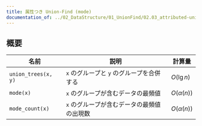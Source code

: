 ```yaml
---
title: 属性つき Union-Find (mode)
documentation_of: ../02_DataStructure/01_UnionFind/02.03_attributed-union-find.mode.hpp
---
```


## 概要

| 名前 | 説明 | 計算量 |
| - | - | - |
| `union_trees(x, y)` | `x` のグループと `y` のグループを合併する | $O(\lg{n})$ |
| `mode(x)` | `x` のグループが含むデータの最頻値 | $O(\alpha(n))$ |
| `mode_count(x)` | `x` のグループが含むデータの最頻値の出現数 | $O(\alpha(n))$ |